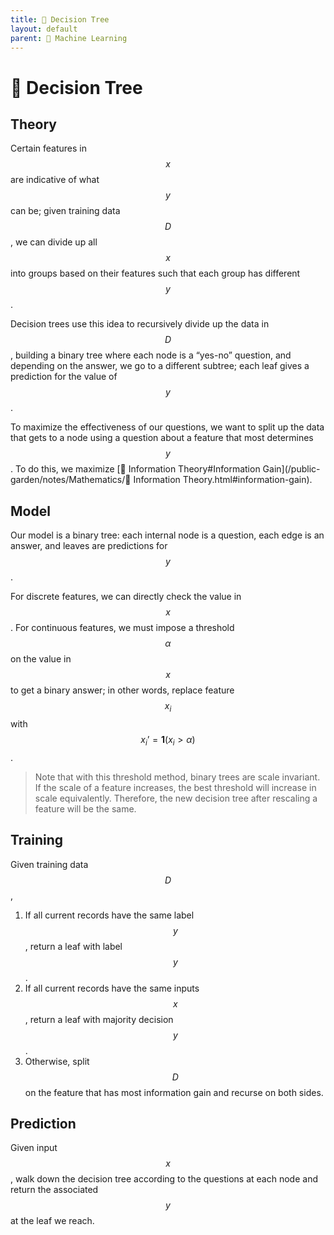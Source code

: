 ```yaml
---
title: 💭 Decision Tree
layout: default
parent: 🤖 Machine Learning
---
```


# 💭 Decision Tree

## Theory
Certain features in $$x$$ are indicative of what $$y$$ can be; given training data $$D$$, we can divide up all $$x$$ into groups based on their features such that each group has different $$y$$.

Decision trees use this idea to recursively divide up the data in $$D$$, building a binary tree where each node is a “yes-no” question, and depending on the answer, we go to a different subtree; each leaf gives a prediction for the value of $$y$$.

To maximize the effectiveness of our questions, we want to split up the data that gets to a node using a question about a feature that most determines $$y$$. To do this, we maximize [🧮 Information Theory#Information Gain](/public-garden/notes/Mathematics/🧮 Information Theory.html#information-gain).

## Model
Our model is a binary tree: each internal node is a question, each edge is an answer, and leaves are predictions for $$y$$.

For discrete features, we can directly check the value in $$x$$. For continuous features, we must impose a threshold $$\alpha$$ on the value in $$x$$ to get a binary answer; in other words, replace feature $$x_i$$ with $$x_i’ = \mathbf{1}(x_i > \alpha)$$.

>Note that with this threshold method, binary trees are scale invariant. If the scale of a feature increases, the best threshold will increase in scale equivalently. Therefore, the new decision tree after rescaling a feature will be the same.

## Training
Given training data $$D$$,
1. If all current records have the same label $$y$$, return a leaf with label $$y$$.
2. If all current records have the same inputs $$x$$, return a leaf with majority decision $$y$$.
3. Otherwise, split $$D$$ on the feature that has most information gain and recurse on both sides.

## Prediction
Given input $$x$$, walk down the decision tree according to the questions at each node and return the associated $$y$$ at the leaf we reach.